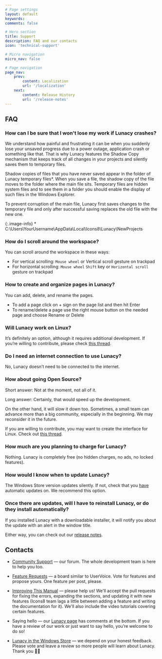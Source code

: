 ```yaml
---
# Page settings
layout: default
keywords:
comments: false

# Hero section
title: Support
description: FAQ and our contacts
icon: 'technical-support'

# Micro navigation
micro_nav: false

# Page navigation
page_nav:
    prev:
        content: Localization
        url: '/localization'
    next:
        content: Release History
        url: '/release-notes'
---
```


## FAQ

### How can I be sure that I won't lose my work if Lunacy crashes?

We understand how painful and frustrating it can be when you suddenly lose your unsaved progress due to a power outage, application crash or something like that. That is why Lunacy features the Shadow Copy mechanism that keeps track of all changes in your projects and silently saves them to temporary files.

Shadow copies of files that you have never saved appear in the folder of Lunacy temporary files*. When you save a file, the shadow copy of the file moves to the folder where the main file sits. Temporary files are hidden system files and to see them in a folder you should enable the display of such files in the Windows Explorer.

To prevent corruption of the main file, Lunacy first saves changes to the temporary file and only after successful saving replaces the old file with the new one.

{:.image-info}
\* C:\Users\YourUsername\AppData\Local\Icons8\Lunacy\NewProjects

### How do I scroll around the workspace?

You can scroll around the workspace in these ways:

* For vertical scrolling: `Mouse wheel` or Vertical scroll gesture on trackpad
* For horizontal scrolling: `Mouse wheel` `Shift` key or `Horizontal scroll` gesture on trackpad

### How to create and organize pages in Lunacy?

You can add, delete, and rename the pages.

* To add a page click on + sign on the page list and then hit Enter
* To rename/delete a page use the right mouse button on the needed page and choose Rename or Delete 

### Will Lunacy work on Linux?

It’s definitely an option, although it requires additional development. If you’re willing to contribute, please check [this thread](https://lunatics.icons8.com/ideas/1/version-for-linux).

### Do I need an internet connection to use Lunacy?

No, Lunacy doesn’t need to be connected to the internet.

### How about going Open Source?

Short answer: Not at the moment, not all of it.

Long answer: Certainly, that would speed up the development.

On the other hand, it will slow it down too. Sometimes, a small team can advance more than a big community, especially in the beginning. We may reconsider it in the future.

If you are willing to contribute, you may want to create the interface for Linux. Check out [this thread](https://lunatics.icons8.com/ideas/1/version-for-linux).

### How much are you planning to charge for Lunacy?

 Nothing. Lunacy is completely free (no hidden charges, no ads, no locked features).

### How would I know when to update Lunacy?

The Windows Store version updates silently. If not, check that you [have](https://support.microsoft.com/en-gb/help/15081/windows-turn-on-automatic-app-updates) automatic updates on. We recommend this option.

### Once there are updates, will I have to reinstall Lunacy, or do they install automatically?

If you installed Lunacy with a downloadable installer, it will notify you about the update with an alert in the window title.

Either way, you can check out our [release notes](https://docs.icons8.com/release-notes/).



## Contacts

* [Community Support](https://community.icons8.com/) — our forum. The whole development team is here to help you too.

* [Feature Requests](https://lunatics.icons8.com/) — a board similar to UserVoice. Vote for features and propose yours. One feature per post, please.

* [Improving This Manual](https://github.com/icons8/lunacy-docs/blob/master/docs/index.md) — please help us! We'll accept the pull requests for fixing the errors, expanding the sections, and updating it with new features (Icons8 team lags a little between adding a feature and writing the documentation for it). We'll also include the video tutorials covering certain features.

* Saying hello — our [Lunacy page](https://icons8.com/lunacy) has comments at the bottom. If you have a review of our work or just want to say hello, you’re welcome to do so!

* [Lunacy in the Windows Store](https://www.microsoft.com/en-us/p/lunacy/9pnlmkkpcljj) — we depend on your honest feedback. Please vote and leave a review so more people will learn about Lunacy. Thank you 🙏🏽
